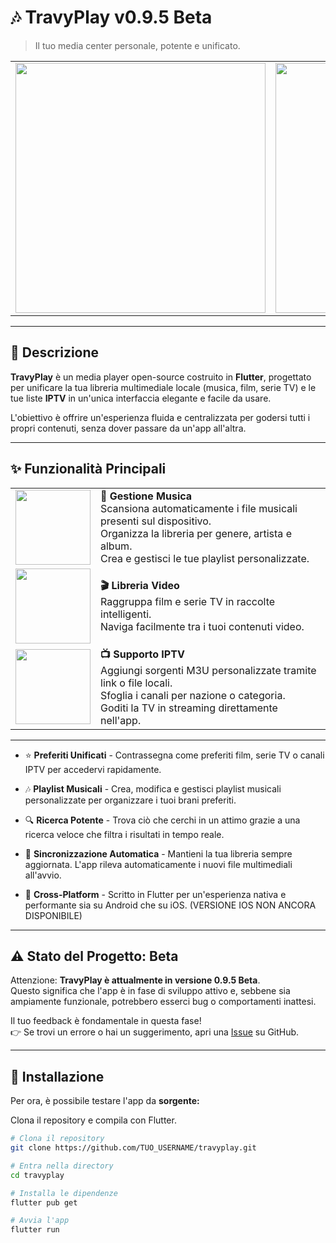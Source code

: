 # 🎶 TravyPlay v0.9.5 Beta

> Il tuo media center personale, potente e unificato.



<div align="center">
    <table>
        <tr>
            <td><img src="assets/screenshots/Screenshot_TravyPlay4.png" height="400"/></td>
            <td><img src="assets/screenshots/Screenshot_TravyPlay6.png" height="400"/></td>
            <td>
                <img src="assets/screenshots/Screenshot_TravyPlay7.png" height="200"/><br>
                <img src="assets/screenshots/Screenshot_TravyPlay8.png" height="200"/>
            </td>
            <td><img src="assets/screenshots/Screenshot_TravyPlay5.png" height="400"/></td>
            <td><img src="assets/screenshots/Screenshot_TravyPlay9.png" height="400"/></td>
        </tr>
    </table>
</div>


---

## 📖 Descrizione
**TravyPlay** è un media player open-source costruito in **Flutter**, progettato per unificare la tua libreria multimediale locale (musica, film, serie TV) e le tue liste **IPTV** in un'unica interfaccia elegante e facile da usare.

L'obiettivo è offrire un'esperienza fluida e centralizzata per godersi tutti i propri contenuti, senza dover passare da un'app all'altra.

---


## ✨ Funzionalità Principali

<table>
    <tr>
        <td><img src="assets/screenshots/Screenshot_TravyPlay2.png" width="120"/></td>
        <td>
            <strong>🎵 Gestione Musica</strong><br>
            Scansiona automaticamente i file musicali presenti sul dispositivo.<br>
            Organizza la libreria per genere, artista e album.<br>
            Crea e gestisci le tue playlist personalizzate.
        </td>
    </tr>
    <tr>
        <td><img src="assets/screenshots/Screenshot_TravyPlay3.png" width="120"/></td>
        <td>
            <strong>🎬 Libreria Video</strong><br>
            Raggruppa film e serie TV in raccolte intelligenti.<br>
            Naviga facilmente tra i tuoi contenuti video.
        </td>
    </tr>
    <tr>
        <td><img src="assets/screenshots/Screenshot_TravyPlay4.png" width="120"/></td>
        <td>
            <strong>📺 Supporto IPTV</strong><br>
            Aggiungi sorgenti M3U personalizzate tramite link o file locali.<br>
            Sfoglia i canali per nazione o categoria.<br>
            Goditi la TV in streaming direttamente nell'app.
        </td>
    </tr>
</table>

---

- ⭐ **Preferiti Unificati**
        - Contrassegna come preferiti film, serie TV o canali IPTV per accedervi rapidamente.

- 🎶 **Playlist Musicali**
        - Crea, modifica e gestisci playlist musicali personalizzate per organizzare i tuoi brani preferiti.

- 🔍 **Ricerca Potente**
        - Trova ciò che cerchi in un attimo grazie a una ricerca veloce che filtra i risultati in tempo reale.

- 🔄 **Sincronizzazione Automatica**
        - Mantieni la tua libreria sempre aggiornata. L'app rileva automaticamente i nuovi file multimediali all'avvio.

- 📱 **Cross-Platform**
        - Scritto in Flutter per un'esperienza nativa e performante sia su Android che su iOS. (VERSIONE IOS NON ANCORA DISPONIBILE)

---

## ⚠️ Stato del Progetto: Beta
Attenzione: **TravyPlay è attualmente in versione 0.9.5 Beta**.  
Questo significa che l'app è in fase di sviluppo attivo e, sebbene sia ampiamente funzionale, potrebbero esserci bug o comportamenti inattesi.

Il tuo feedback è fondamentale in questa fase!  
👉 Se trovi un errore o hai un suggerimento, apri una [Issue](../../issues) su GitHub.

---

## 🚀 Installazione

Per ora, è possibile testare l'app da **sorgente:**

 Clona il repository e compila con Flutter.

```bash
# Clona il repository
git clone https://github.com/TUO_USERNAME/travyplay.git

# Entra nella directory
cd travyplay

# Installa le dipendenze
flutter pub get

# Avvia l'app
flutter run
